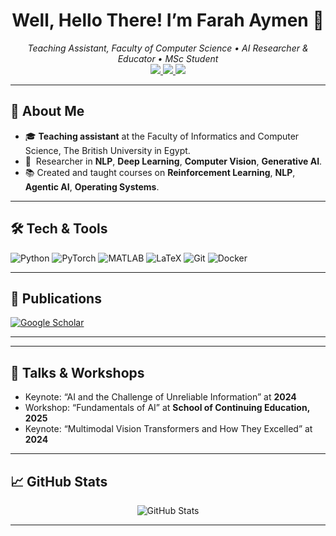 

<h1 align="center">Well, Hello There! I’m Farah Aymen 👋</h1>
<p align="center">
  <em>Teaching Assistant, Faculty of Computer Science  •  AI Researcher & Educator • MSc Student </em><br>
  <a href="https://www.linkedin.com/in/farah-aymen-2ba8a71b2/">
    <img src="https://img.shields.io/badge/LinkedIn-0A66C2?style=for-the-badge&logo=linkedin&logoColor=white"/>
  </a>
  <a href="mailto:xxfarah600xx@gmail.com">
    <img src="https://img.shields.io/badge/Email-D14836?style=for-the-badge&logo=gmail&logoColor=white"/>
  </a>
  <a href="https://orcid.org/0009-0009-6210-970X">
    <img src="https://img.shields.io/badge/ORCID-0000--0009--6210--970X-green?style=for-the-badge&logo=orcid&logoColor=white"/>
  </a>
</p>

---

## 🔭 About Me
- 🎓 **Teaching assistant** at the Faculty of Informatics and Computer Science, The British University in Egypt.
- 🧠  Researcher in **NLP**, **Deep Learning**, **Computer Vision**, **Generative AI**.
- 📚 Created and taught courses on **Reinforcement Learning**, **NLP**, **Agentic AI**, **Operating Systems**.

---

## 🛠️ Tech & Tools
<p>
  <img alt="Python" src="https://img.shields.io/badge/-Python-3776AB?logo=python&logoColor=white" />
  <img alt="PyTorch" src="https://img.shields.io/badge/-PyTorch-EE4C2C?logo=pytorch&logoColor=white" />
  <img alt="MATLAB" src="https://img.shields.io/badge/-MATLAB-0076A8?logo=mathworks&logoColor=white" />
  <img alt="LaTeX" src="https://img.shields.io/badge/-LaTeX-008080?logo=latex&logoColor=white" />
  <img alt="Git" src="https://img.shields.io/badge/-Git-F05032?logo=git&logoColor=white" />
  <img alt="Docker" src="https://img.shields.io/badge/-Docker-2496ED?logo=docker&logoColor=white" />
</p>

---

## 📝 Publications
[![Google Scholar](https://img.shields.io/badge/Google–Scholar-4285F4?style=for-the-badge&logo=google-scholar&logoColor=white)](https://scholar.google.com/citations?user=MVng0zAAAAAJ&hl=en)


---
---
## 🌟 Talks & Workshops
- Keynote: “AI and the Challenge of Unreliable Information” at **2024**  
- Workshop: “Fundamentals of AI” at **School of Continuing Education, 2025**  
- Keynote: “Multimodal Vision Transformers and How They Excelled” at **2024**

---
<!--## 🚀 Featured Projects
| Project | Description | Link |
|:---|:---|:---|
| **DeepOKAN** | KANs with Gaussian RBFs & alternative polynomial bases for surrogate modeling in mechanics problems | [github.com/.../DeepOKAN](#) |
| **ECG Forecasting** | PyTorch pipeline for ECG heart‑rate forecasting using Chebyshev‑based KANs | [github.com/.../ECG-KAN](#) |
| **ViT Lecture Series** | Interactive Jupyter notebooks & slides on Vision Transformer architectures and applications | [github.com/.../ViT-Lectures](#) |
| **LangChain RAG Demos** | Zero‑API‑key Retrieval‑Augmented QA with free LLMs & FAISS vectors | [github.com/.../LangChain-RAG](#) |
| **BibTeX Automation** | Python scripts to fetch DOI metadata and convert to BibLaTeX, preserving entry order | [github.com/.../bibtex-auto](#) |
| **GPU CFD Sims** | Real‑time 2D Navier–Stokes & mixing‑layer visualizations on CUDA via MATLAB | [github.com/.../GPU-CFD](#) |

--- -->



## 📈 GitHub Stats
<p align="center">
  <img src="https://github-readme-stats.vercel.app/api?username=farahaymen&show_icons=true&theme=radical" alt="GitHub Stats" />
</p>

---

